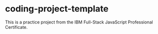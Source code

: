# coding-project-template
This is a practice project from the IBM Full-Stack JavaScript Professional Certificate.
